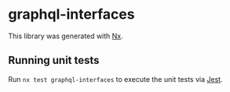 # graphql-interfaces

This library was generated with [Nx](https://nx.dev).

## Running unit tests

Run `nx test graphql-interfaces` to execute the unit tests via [Jest](https://jestjs.io).
